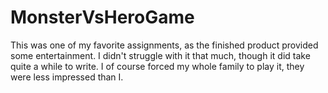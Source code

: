 # MonsterVsHeroGame

This was one of my favorite assignments, as the finished product provided some entertainment. I didn't struggle with it that much, though it did take quite a while to write. I of course forced my whole family to play it, they were less impressed than I.
